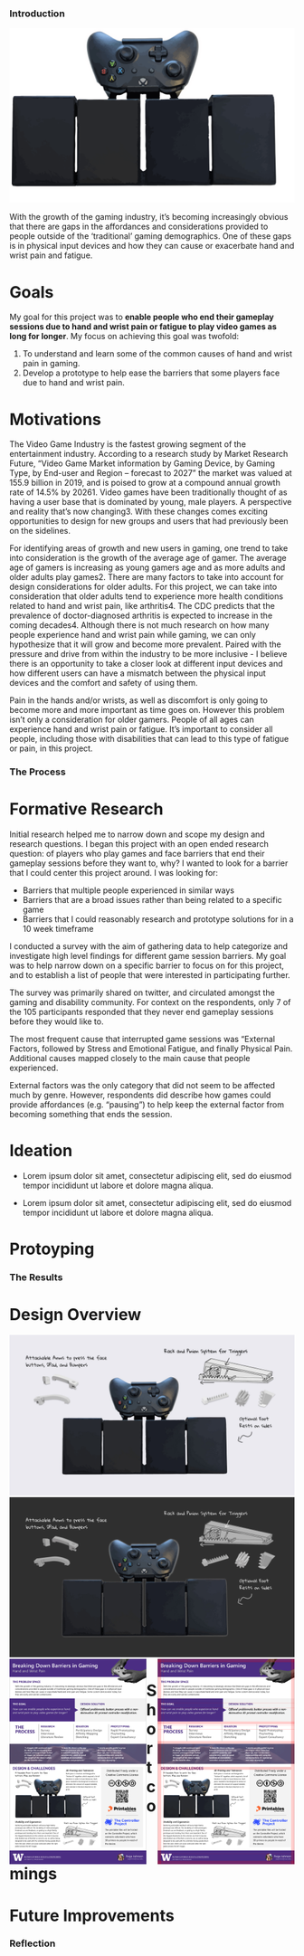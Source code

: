 
[//]: # (Any new Main Titles need to be added in Pedal.js to be in the Table of Contents)

<div class="link-to" id="introduction"></div>
<div class="title"><h3>Introduction</h3></div>

<img class="headerImage" src="/images/projects/Pedal/Pedal_Vector.svg" alt="alt text placeholder"/>

With the growth of the gaming industry, it’s becoming increasingly obvious that there are gaps in the affordances and considerations provided to people outside of the ‘traditional’ gaming demographics. One of these gaps is in physical input devices and how they can cause or exacerbate hand and wrist pain and fatigue. 


# Goals

My goal for this project was to **enable people who end their gameplay sessions due to hand and wrist pain or fatigue to play video games as long for longer**. My focus on achieving this goal was twofold:
1. To understand and learn some of the common causes of hand and wrist pain in gaming.
2. Develop a prototype to help ease the barriers that some players face due to hand and wrist pain. 


# Motivations

The Video Game Industry is the fastest growing segment of the entertainment industry.  According to a research study by Market Research Future, “Video Game Market information by Gaming Device, by Gaming Type, by End-user and Region – forecast to 2027” the market was valued at 155.9 billion in 2019, and is poised to grow at a compound annual growth rate of 14.5% by 20261.  Video games have been traditionally thought of as having a user base that is dominated by young, male players. A perspective and reality that’s now changing3. With these changes comes exciting opportunities to design for new groups and users that had previously been on the sidelines.

For identifying areas of growth and new users in gaming, one trend to take into consideration is the growth of the average age of gamer. The average age of gamers is increasing as young gamers age and as more adults and older adults play games2. There are many factors to take into account for design considerations for older adults. For this project, we can take into consideration that older adults tend to experience more health conditions related to hand and wrist pain, like arthritis4.  The CDC predicts that the prevalence of doctor-diagnosed arthritis is expected to increase in the coming decades4. Although there is not much research on how many people experience hand and wrist pain while gaming, we can only hypothesize that it will grow and become more prevalent. 
 Paired with the pressure and drive from within the industry to be more inclusive -  I believe there is an opportunity to take a closer look at different input devices and how different users can have a mismatch between the physical input devices and the comfort and safety of using them. 

Pain in the hands and/or wrists, as well as discomfort is only going to become more and more important as time goes on. However this problem isn’t only a consideration for older gamers. People of all ages can experience hand and wrist pain or fatigue. It’s important to consider all people, including those with disabilities that can lead to this type of fatigue or pain, in this project.

<div class="link-to" id="the process"></div>
<div class="title"><h3>The Process</h3></div>

# Formative Research

Initial research helped me to narrow down and scope my design and research questions. I began this project with an open ended research question: of players who play games and face barriers that end their gameplay sessions before they want to, why?
I wanted to look for a barrier that I could center this project around. I was looking for:
- Barriers that multiple people experienced in similar ways
- Barriers that are a broad issues rather than being related to a specific game
- Barriers that I could reasonably research and prototype solutions for in a 10 week timeframe

I conducted a survey with the aim of gathering data to help categorize and investigate high level findings for different game session barriers. My goal was to help narrow down on a specific barrier to focus on for this project, and to establish a list of people that were interested in participating further.

The survey was primarily shared on twitter, and circulated amongst the gaming and disability community.  For context on the respondents, only 7 of the 105 participants responded that they never end gameplay sessions before they would like to. 

The most frequent cause that interrupted game sessions was “External Factors, followed by Stress and Emotional Fatigue, and finally Physical Pain. Additional causes mapped closely to the main cause that people experienced.

 
External factors was the only category that did not seem to be affected much by genre.  However, respondents did describe how games could provide affordances (e.g. “pausing”) to help keep the external factor from becoming something that ends the session. 




# Ideation

- Lorem ipsum dolor sit amet, consectetur adipiscing elit, sed do eiusmod tempor incididunt ut labore et dolore magna aliqua.

- Lorem ipsum dolor sit amet, consectetur adipiscing elit, sed do eiusmod tempor incididunt ut labore et dolore magna aliqua.

# Protoyping



<div class="link-to" id="the results"></div>
<div class="title"><h3>The Results</h3></div>

# Design Overview

<img class="displayInLight headerImage" src="/images/projects/Pedal_Light.jpg" alt="alt text placeholder"/>
<img class="displayInDark headerImage" src="/images/projects/Pedal_Dark.jpg" alt="alt text placeholder"/>


<img src="/images/projects/Pedal/Poster.jpg" alt="alt text placeholder" style="float:left; width: 48%;">
<img src="/images/projects/Pedal/Poster_Layout.jpg" alt="alt text placeholder" style="float:right; width: 48%;">


# Shortcomings

# Future Improvements

<div class="link-to" id="reflection"></div>
<div class="title"><h3>Reflection</h3></div>


